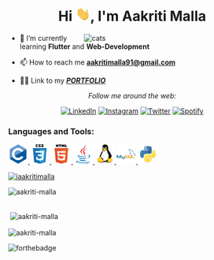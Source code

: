 <h1 align="center">Hi <img src="https://raw.githubusercontent.com/ABSphreak/ABSphreak/master/gifs/Hi.gif" width="30px">, I'm Aakriti Malla</h1>

<img align="right" src="https://user-images.githubusercontent.com/90200664/166243841-f5b57f73-cb6a-4011-ab53-506f630f4e64.jpg" alt="cats" width="350" />

- 🌱 I’m currently learning **Flutter** and **Web-Development**

- 📫 How to reach me **aakritimalla91@gmail.com**  
- 👩‍💻 Link to my ***[PORTFOLIO](https://aakriti-malla.github.io/Personal-Portfolio/)***



<!-- <img align="right" src="https://user-images.githubusercontent.com/90200664/166243841-f5b57f73-cb6a-4011-ab53-506f630f4e64.jpg" alt="cats" width="400" height="400"/> -->







<div align="center">

  <i>Follow me around the web:</i><br>

<a href="https://twitter.com/iaakritimalla" target="_blank"><img src="https://img.shields.io/badge/LinkedIn-%230077B5.svg?&style=flat-square&logo=linkedin&logoColor=white" alt="LinkedIn"></a>
<a href="https://instagram.com/aakriti.malla" target="_blank"><img src="https://img.shields.io/badge/Instagram-%23E4405F.svg?&style=flat-square&logo=instagram&logoColor=white" alt="Instagram"></a>
<a href="https://linkedin.com/in/aakriti malla" target="_blank"><img src="https://img.shields.io/badge/Twitter-%231DA1F2.svg?&style=flat-square&logo=twitter&logoColor=white" alt="Twitter"></a>
<a href="https://open.spotify.com/user/f2z5ni1xn6zzv832yj79ce2qf" target="_blank"><img src="https://img.shields.io/badge/Spotify-%231ED760.svg?&style=flat-square&logo=spotify&logoColor=white" alt="Spotify"></a>

</div>
<h3 align="left">Languages and Tools:</h3>
<p align="left"> <a href="https://www.cprogramming.com/" target="_blank" rel="noreferrer"> <img src="https://raw.githubusercontent.com/devicons/devicon/master/icons/c/c-original.svg" alt="c" width="40" height="40"/> </a><a href="https://www.w3schools.com/css/" target="_blank" rel="noreferrer"> <img src="https://raw.githubusercontent.com/devicons/devicon/master/icons/css3/css3-original-wordmark.svg" alt="css3" width="40" height="40"/> </a> <a href="https://www.w3.org/html/" target="_blank" rel="noreferrer"> <img src="https://raw.githubusercontent.com/devicons/devicon/master/icons/html5/html5-original-wordmark.svg" alt="html5" width="40" height="40"/> </a>  <a href="https://www.java.com" target="_blank" rel="noreferrer"> <img src="https://raw.githubusercontent.com/devicons/devicon/master/icons/java/java-original.svg" alt="java" width="40" height="40"/> </a> <a href="https://www.linux.org/" target="_blank" rel="noreferrer"> <img src="https://raw.githubusercontent.com/devicons/devicon/master/icons/linux/linux-original.svg" alt="linux" width="40" height="40"/> </a> <a href="https://www.mysql.com/" target="_blank" rel="noreferrer"> <img src="https://raw.githubusercontent.com/devicons/devicon/master/icons/mysql/mysql-original-wordmark.svg" alt="mysql" width="40" height="40"/> </a> <a href="https://www.python.org" target="_blank" rel="noreferrer"> <img src="https://raw.githubusercontent.com/devicons/devicon/master/icons/python/python-original.svg" alt="python" width="40" height="40"/> </a> </p>


<p align="left"> <a href="https://twitter.com/iaakritimalla" target="blank"><img src="https://img.shields.io/twitter/follow/iaakritimalla?logo=twitter&style=for-the-badge" alt="iaakritimalla" /></a> </p>



<p><img align="left" src="https://github-readme-stats.vercel.app/api/top-langs?username=aakriti-malla&show_icons=true&locale=en&layout=compact" alt="aakriti-malla" /></p><br><br>

<p>&nbsp;<img align="center" src="https://github-readme-stats.vercel.app/api?username=aakriti-malla&show_icons=true&locale=en" alt="aakriti-malla" /></p>

<p><img align="center" src="https://github-readme-streak-stats.herokuapp.com/?user=aakriti-malla&" alt="aakriti-malla" /></p>




![forthebadge](https://forthebadge.com/images/badges/made-with-crayons.svg)


